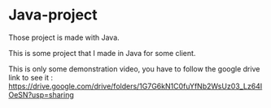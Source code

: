 # Java-project
Those project is made with Java.


This is some project that I made in Java for some client.

This is only some demonstration video, you have to follow the google drive link to see it  : https://drive.google.com/drive/folders/1G7G6kN1C0fuYfNb2WsUz03_Lz64IOeSN?usp=sharing
